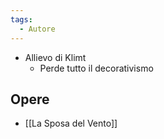 ```yaml
---
tags:
  - Autore
---
```


- Allievo di Klimt
	- Perde tutto il decorativismo
## Opere
- [[La Sposa del Vento]]